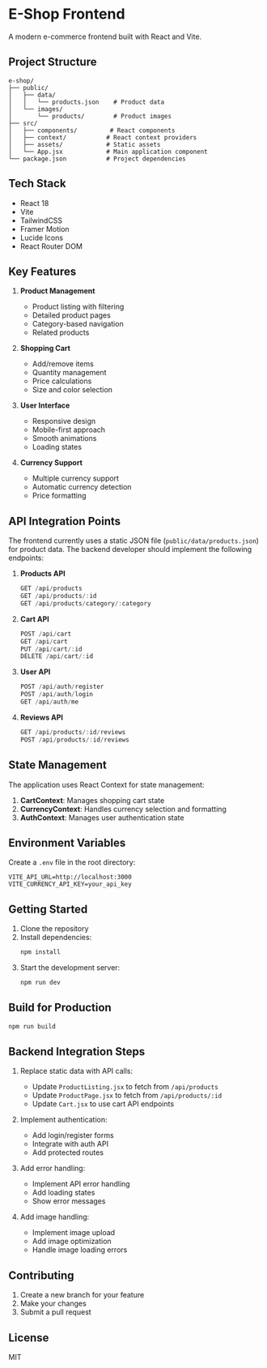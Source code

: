 # E-Shop Frontend

A modern e-commerce frontend built with React and Vite.

## Project Structure

```
e-shop/
├── public/
│   ├── data/
│   │   └── products.json    # Product data
│   └── images/
│       └── products/        # Product images
├── src/
│   ├── components/         # React components
│   ├── context/           # React context providers
│   ├── assets/            # Static assets
│   └── App.jsx            # Main application component
└── package.json           # Project dependencies
```

## Tech Stack

- React 18
- Vite
- TailwindCSS
- Framer Motion
- Lucide Icons
- React Router DOM

## Key Features

1. **Product Management**
   - Product listing with filtering
   - Detailed product pages
   - Category-based navigation
   - Related products

2. **Shopping Cart**
   - Add/remove items
   - Quantity management
   - Price calculations
   - Size and color selection

3. **User Interface**
   - Responsive design
   - Mobile-first approach
   - Smooth animations
   - Loading states

4. **Currency Support**
   - Multiple currency support
   - Automatic currency detection
   - Price formatting

## API Integration Points

The frontend currently uses a static JSON file (`public/data/products.json`) for product data. The backend developer should implement the following endpoints:

1. **Products API**
   ```typescript
   GET /api/products
   GET /api/products/:id
   GET /api/products/category/:category
   ```

2. **Cart API**
   ```typescript
   POST /api/cart
   GET /api/cart
   PUT /api/cart/:id
   DELETE /api/cart/:id
   ```

3. **User API**
   ```typescript
   POST /api/auth/register
   POST /api/auth/login
   GET /api/auth/me
   ```

4. **Reviews API**
   ```typescript
   GET /api/products/:id/reviews
   POST /api/products/:id/reviews
   ```

## State Management

The application uses React Context for state management:

1. **CartContext**: Manages shopping cart state
2. **CurrencyContext**: Handles currency selection and formatting
3. **AuthContext**: Manages user authentication state

## Environment Variables

Create a `.env` file in the root directory:

```env
VITE_API_URL=http://localhost:3000
VITE_CURRENCY_API_KEY=your_api_key
```

## Getting Started

1. Clone the repository
2. Install dependencies:
   ```bash
   npm install
   ```
3. Start the development server:
   ```bash
   npm run dev
   ```

## Build for Production

```bash
npm run build
```

## Backend Integration Steps

1. Replace static data with API calls:
   - Update `ProductListing.jsx` to fetch from `/api/products`
   - Update `ProductPage.jsx` to fetch from `/api/products/:id`
   - Update `Cart.jsx` to use cart API endpoints

2. Implement authentication:
   - Add login/register forms
   - Integrate with auth API
   - Add protected routes

3. Add error handling:
   - Implement API error handling
   - Add loading states
   - Show error messages

4. Add image handling:
   - Implement image upload
   - Add image optimization
   - Handle image loading errors

## Contributing

1. Create a new branch for your feature
2. Make your changes
3. Submit a pull request

## License

MIT

